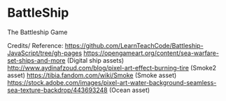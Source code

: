 # BattleShip
The Battleship Game



Credits/ Reference: 
https://github.com/LearnTeachCode/Battleship-JavaScript/tree/gh-pages
https://opengameart.org/content/sea-warfare-set-ships-and-more (Digital ship assets)
http://www.aydinafzoud.com/blog/pixel-art-effect-burning-tire (Smoke2 asset)
https://tibia.fandom.com/wiki/Smoke (Smoke asset)
https://stock.adobe.com/images/pixel-art-water-background-seamless-sea-texture-backdrop/443693248 (Ocean asset)